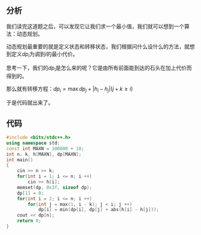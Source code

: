 ## 分析

我们读完这道题之后，可以发现它让我们求一个最小值，我们就可以想到一个算法：动态规划。

动态规划最重要的就是定义状态和转移状态，我们根据问什么设什么的方法，就想到定义$dp_i$为调到$i$的最小代价。

思考一下，我们的$dp_i$是怎么来的呢？它是由所有前面能到达的石头在加上代价而得到的。

那么就有转移方程：$dp_i=\max{dp_j+|h_i-h_j|}(j+k\geq i)$

于是代码就出来了。

## 代码
```c++
#include <bits/stdc++.h>
using namespace std;
const int MAXN = 100000 + 10;
int n, k, h[MAXN], dp[MAXN];
int main()
{
	cin >> n >> k;
	for(int i = 1; i <= n; i ++)
		cin >> h[i];
	memset(dp, 0x3f, sizeof dp);
	dp[1] = 0;
	for(int i = 2; i <= n; i ++)
		for(int j = max(1, i - k); j < i; j ++)
			dp[i] = min(dp[i], dp[j] + abs(h[i] - h[j]));
	cout << dp[n];
	return 0;
}
```